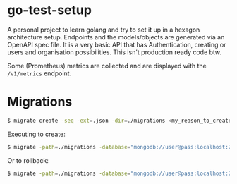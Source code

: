 # go-test-setup

A personal project to learn golang and try to set it up in a hexagon architecture setup. Endpoints and the models/objects are generated via an OpenAPI spec file. It is a very basic API that has Authentication, creating or users and organisation possibilities. This isn't production ready code btw.

Some (Prometheus) metrics are collected and are displayed with the `/v1/metrics` endpoint.




# Migrations

```sh
$ migrate create -seq -ext=.json -dir=./migrations <my_reason_to_create_a_migration>
```

Executing to create:
```sh
$ migrate -path=./migrations -database="mongodb://user@pass:localhost:27017/mongo-golang-test" up
```

Or to rollback:
```sh
$ migrate -path=./migrations -database="mongodb://user@pass:localhost:27017/mongo-golang-test" down
```

